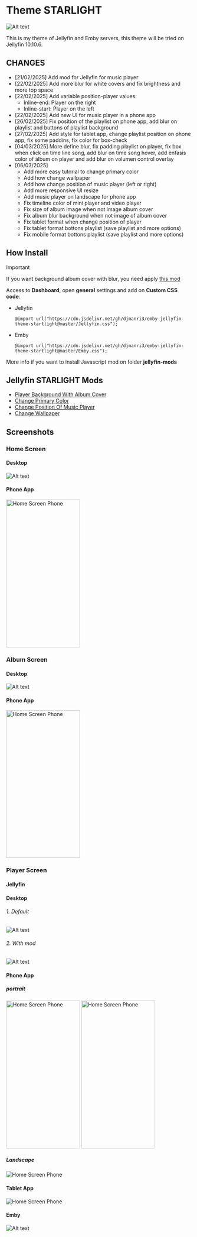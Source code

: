 # Theme **STARLIGHT**
![Alt text](images/Screenshot_of_mod.png "Home Screen")

This is my theme of Jellyfin and Emby servers, this theme will be tried on Jellyfin 10.10.6.

## CHANGES
- [21/02/2025] Add mod for Jellyfin for music player
- [22/02/2025] Add more blur for white covers and fix brightness and more top space
- [22/02/2025] Add variable position-player values:
  - Inline-end: Player on the right
  - Inline-start: Player on the left
 - [22/02/2025] Add new UI for music player in a phone app
 - [26/02/2025] Fix position of the playlist on phone app, add blur on playlist and buttons of playlist background
 - [27/02/2025] Add style for tablet app, change playlist position on phone app, fix some paddins, fix color for box-check
 - [04/03/2025] More define blur, fix padding playlist on player, fix box when click on time line song, add blur on time song hover, add enfasis color of álbum on player and add blur on volumen control overlay
 - [06/03/2025]
    - Add more easy tutorial to change primary color
    - Add how change wallpaper
    - Add how change position of music player (left or right)
    - Add more responsive UI resize
    - Add music player on landscape for phone app
    - Fix timeline color of mini player and video player
    - Fix size of album image when not image album cover
    - Fix album blur background when not image of album cover
    - Fix tablet format when change position of player
    - Fix tablet format bottons playlist (save playlist and more options)
    - Fix mobile format bottons playlist (save playlist and more options)

## How Install
>[!IMPORTANT]
>If you want background album cover with blur, you need apply [this mod](https://github.com/djmanri3/emby-jellyfin-theme-startlight/tree/main/jellyfin-mods/Player%20Background%20Blur)

Access to **Dashboard**, open **general** settings and add on **Custom CSS code**:
- Jellyfin
  ```
  @import url("https://cdn.jsdelivr.net/gh/djmanri3/emby-jellyfin-theme-startlight@master/Jellyfin.css");
  ```
- Emby
  ```
  @import url("https://cdn.jsdelivr.net/gh/djmanri3/emby-jellyfin-theme-startlight@master/Emby.css");
  ```

More info if you want to install Javascript mod on folder **jellyfin-mods**

## Jellyfin STARLIGHT Mods
- [Player Background With Album Cover](https://github.com/djmanri3/emby-jellyfin-theme-startlight/tree/main/jellyfin-mods/Player%20Background%20Blur)
- [Change Primary Color](https://github.com/djmanri3/emby-jellyfin-theme-startlight/tree/main/jellyfin-mods/Change%20Primary%20Color)
- [Change Position Of Music Player](https://github.com/djmanri3/emby-jellyfin-theme-startlight/tree/main/jellyfin-mods/Change%20Position%20Of%20Player)
- [Change Wallpaper](https://github.com/djmanri3/emby-jellyfin-theme-startlight/tree/main/jellyfin-mods/Change%20Wallpaper)


## Screenshots

### Home Screen
#### Desktop
![Alt text](images/1.png "Home Screen Desktop")
#### Phone App
<img src="images/1_phone.jpg" alt="Home Screen Phone" width="200" height="400">

### Album Screen
#### Desktop
![Alt text](images/2.png "Album Screen")
#### Phone App
<img src="images/2_phone.jpg" alt="Home Screen Phone" width="200" height="400">

### Player Screen
#### Jellyfin
#### Desktop
###### 1. Default
![Alt text](images/3.png "Player Screen Jellyfin Default")

###### 2. With mod
![Alt text](images/Screenshot_of_mod.png "Player Screen Jellyfin Mod")
#### Phone App
##### portrait
<img src="images/3_phone.jpg" alt="Home Screen Phone" width="200" height="400"> <img src="images/4_phone.jpg" alt="Home Screen Phone" width="200" height="400">

##### Landscape
<img src="images/5_phone.jpg" alt="Home Screen Phone">

#### Tablet App
<img src="images/1_tablet.jpg" alt="Home Screen Phone">

#### Emby
![Alt text](images/4.png "Player Screen Jellyfin")

